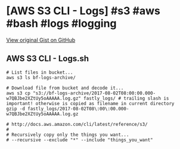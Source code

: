 # [AWS S3 CLI - Logs] #s3 #aws #bash #logs #logging

[View original Gist on GitHub](https://gist.github.com/Integralist/b0baf6b4b0397e975083491d32927368)

## AWS S3 CLI - Logs.sh

```shell
# List files in bucket...
aws s3 ls bf-logs-archive/

# Download file from bucket and decode it...
aws s3 cp "s3://bf-logs-archive/2017-08-02T08:00:00.000-w7QBJbe2XZtUy5oAAAAA.log.gz" fastly_logs/ # trailing slash is important! otherwise is copied as filename in current directory
gzip -d fastly_logs/2017-08-02T08\:00\:00.000-w7QBJbe2XZtUy5oAAAAA.log.gz

# http://docs.aws.amazon.com/cli/latest/reference/s3/
#
# Recursively copy only the things you want...
# --recursive --exclude "*" --include "things_you_want"
```

